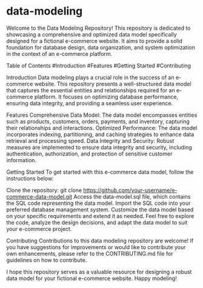 # data-modeling

Welcome to the Data Modeling Repository! This repository is dedicated to showcasing a comprehensive and optimized data model specifically designed for a fictional e-commerce website. It aims to provide a solid foundation for database design, data organization, and system optimization in the context of an e-commerce platform.

Table of Contents
#Introduction
#Features
#Getting Started
#Contributing


Introduction
Data modeling plays a crucial role in the success of an e-commerce website. This repository presents a well-structured data model that captures the essential entities and relationships required for an e-commerce platform. It focuses on optimizing database performance, ensuring data integrity, and providing a seamless user experience.

Features
Comprehensive Data Model: The data model encompasses entities such as products, customers, orders, payments, and inventory, capturing their relationships and interactions.
Optimized Performance: The data model incorporates indexing, partitioning, and caching strategies to enhance data retrieval and processing speed.
Data Integrity and Security: Robust measures are implemented to ensure data integrity and security, including authentication, authorization, and protection of sensitive customer information.

Getting Started
To get started with this e-commerce data model, follow the instructions below:

Clone the repository: git clone https://github.com/your-username/e-commerce-data-model.git
Access the data-model.sql file, which contains the SQL code representing the data model.
Import the SQL code into your preferred database management system.
Customize the data model based on your specific requirements and extend it as needed.
Feel free to explore the code, analyze the design decisions, and adapt the data model to suit your e-commerce project.

Contributing
Contributions to this data modeling repository are welcome! If you have suggestions for improvements or would like to contribute your own enhancements, please refer to the CONTRIBUTING.md file for guidelines on how to contribute.

I hope this repository serves as a valuable resource for designing a robust data model for your fictional e-commerce website. Happy modeling!
